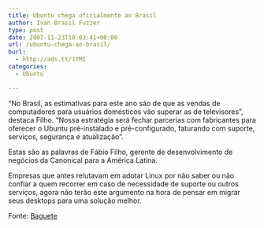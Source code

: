 ```yaml
---
title: Ubuntu chega oficialmente ao Brasil
author: Ivan Brasil Fuzzer
type: post
date: 2007-11-23T10:03:41+00:00
url: /ubuntu-chega-ao-brasil/
burl:
  - http://ads.tt/1YM1
categories:
  - Ubuntu

---
```

“No Brasil, as estimativas para este ano são de que as vendas de computadores para usuários domésticos vão superar as de televisores”, destaca Filho. “Nossa estratégia será fechar parcerias com fabricantes para oferecer o Ubuntu pré-instalado e pré-configurado, faturando com suporte, serviços, segurança e atualização”.

Estas são as palavras de Fábio Filho, gerente de desenvolvimento de negócios da Canonical para a América Latina.

Empresas que antes relutavam em adotar Linux por não saber ou não confiar a quem recorrer em caso de necessidade de suporte ou outros serviços, agora não terão este argumento na hora de pensar em migrar seus desktops para uma solução melhor.

Fonte: [Baguete][1]

 [1]: http://www.baguete.com.br/noticiasDetalhes.php?id=20893